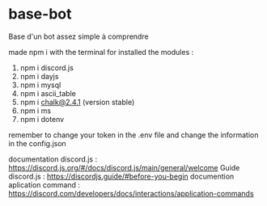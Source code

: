 # base-bot
Base d'un bot assez simple à comprendre

made npm i with the terminal for installed the modules :
1. npm i discord.js
2. npm i dayjs
3. npm i mysql
4. npm i ascii_table
5. npm i chalk@2.4.1 (version stable)
6. npm i ms
7. npm i dotenv

remember to change your token in the .env file and change the information in the config.json

documentation discord.js : https://discord.js.org/#/docs/discord.js/main/general/welcome
Guide discord.js : https://discordjs.guide/#before-you-begin
documention aplication command : https://discord.com/developers/docs/interactions/application-commands 
